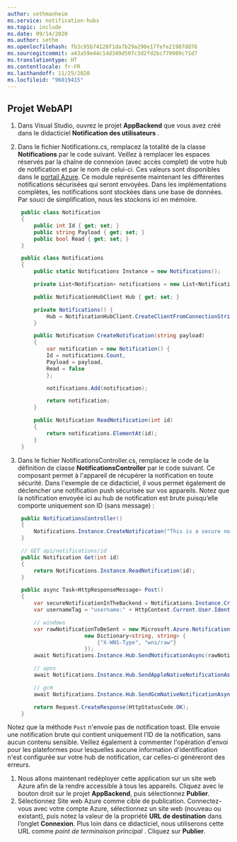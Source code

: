 ```yaml
---
author: sethmanheim
ms.service: notification-hubs
ms.topic: include
ms.date: 09/14/2020
ms.author: sethm
ms.openlocfilehash: fb3c95b74128f1da7b29a290e17fefe21987dd76
ms.sourcegitcommit: a43a59e44c14d349d597c3d2fd2bc779989c71d7
ms.translationtype: HT
ms.contentlocale: fr-FR
ms.lasthandoff: 11/25/2020
ms.locfileid: "96019415"
---
```

## <a name="webapi-project"></a>Projet WebAPI

1. Dans Visual Studio, ouvrez le projet **AppBackend** que vous avez créé dans le didacticiel **Notification des utilisateurs** .
2. Dans le fichier Notifications.cs, remplacez la totalité de la classe **Notifications** par le code suivant. Veillez à remplacer les espaces réservés par la chaîne de connexion (avec accès complet) de votre hub de notification et par le nom de celui-ci. Ces valeurs sont disponibles dans le [portail Azure](https://portal.azure.com). Ce module représente maintenant les différentes notifications sécurisées qui seront envoyées. Dans les implémentations complètes, les notifications sont stockées dans une base de données. Par souci de simplification, nous les stockons ici en mémoire.

   ```csharp
    public class Notification
    {
        public int Id { get; set; }
        public string Payload { get; set; }
        public bool Read { get; set; }
    }

    public class Notifications
    {
        public static Notifications Instance = new Notifications();

        private List<Notification> notifications = new List<Notification>();

        public NotificationHubClient Hub { get; set; }

        private Notifications() {
            Hub = NotificationHubClient.CreateClientFromConnectionString("{conn string with full access}",     "{hub name}");
        }

        public Notification CreateNotification(string payload)
        {
            var notification = new Notification() {
            Id = notifications.Count,
            Payload = payload,
            Read = false
            };

            notifications.Add(notification);

            return notification;
        }

        public Notification ReadNotification(int id)
        {
            return notifications.ElementAt(id);
        }
    }
    ```

3. Dans le fichier NotificationsController.cs, remplacez le code de la définition de classe **NotificationsController** par le code suivant. Ce composant permet à l'appareil de récupérer la notification en toute sécurité. Dans l'exemple de ce didacticiel, il vous permet également de déclencher une notification push sécurisée sur vos appareils. Notez que la notification envoyée ici au hub de notification est brute puisqu’elle comporte uniquement son ID (sans message) :

   ```csharp
    public NotificationsController()
    {
        Notifications.Instance.CreateNotification("This is a secure notification!");
    }

    // GET api/notifications/id
    public Notification Get(int id)
    {
        return Notifications.Instance.ReadNotification(id);
    }

    public async Task<HttpResponseMessage> Post()
    {
        var secureNotificationInTheBackend = Notifications.Instance.CreateNotification("Secure confirmation.");
        var usernameTag = "username:" + HttpContext.Current.User.Identity.Name;

        // windows
        var rawNotificationToBeSent = new Microsoft.Azure.NotificationHubs.WindowsNotification(secureNotificationInTheBackend.Id.ToString(),
                        new Dictionary<string, string> {
                            {"X-WNS-Type", "wns/raw"}
                        });
        await Notifications.Instance.Hub.SendNotificationAsync(rawNotificationToBeSent, usernameTag);

        // apns
        await Notifications.Instance.Hub.SendAppleNativeNotificationAsync("{\"aps\": {\"content-available\": 1}, \"secureId\": \"" + secureNotificationInTheBackend.Id.ToString() + "\"}", usernameTag);

        // gcm
        await Notifications.Instance.Hub.SendGcmNativeNotificationAsync("{\"data\": {\"secureId\": \"" + secureNotificationInTheBackend.Id.ToString() + "\"}}", usernameTag);

        return Request.CreateResponse(HttpStatusCode.OK);
    }
    ```

Notez que la méthode `Post` n'envoie pas de notification toast. Elle envoie une notification brute qui contient uniquement l’ID de la notification, sans aucun contenu sensible. Veillez également à commenter l'opération d'envoi pour les plateformes pour lesquelles aucune information d'identification n'est configurée sur votre hub de notification, car celles-ci généreront des erreurs.

1. Nous allons maintenant redéployer cette application sur un site web Azure afin de la rendre accessible à tous les appareils. Cliquez avec le bouton droit sur le projet **AppBackend**, puis sélectionnez **Publier**.
2. Sélectionnez Site web Azure comme cible de publication. Connectez-vous avec votre compte Azure, sélectionnez un site web (nouveau ou existant), puis notez la valeur de la propriété **URL de destination** dans l’onglet **Connexion**. Plus loin dans ce didacticiel, nous utiliserons cette URL comme *point de terminaison principal* . Cliquez sur **Publier**.

